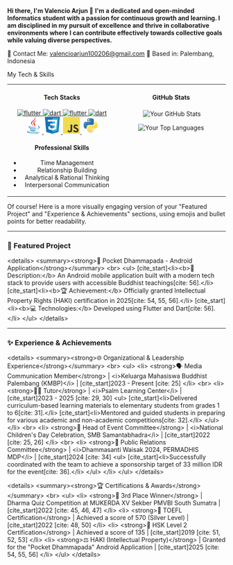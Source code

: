 **Hi there, I'm Valencio Arjun 👋**
**I'm a dedicated and open-minded Informatics student with a passion for continuous growth and learning. I am disciplined in my pursuit of excellence and thrive in collaborative environments where I can contribute effectively towards collective goals while valuing diverse perspectives.**

📧 Contact Me: valencioarjun100206@gmail.com 
📍 Based in: Palembang, Indonesia 

My Tech & Skills
<table>
<tr>
<td valign="top" width="50%">
<div align="center">
<h4><strong>Tech Stacks</strong></h4>
<p>
<a href="https://flutter.dev" target="_blank" rel="noreferrer"> <img src="https://www.vectorlogo.zone/logos/flutterio/flutterio-icon.svg" alt="flutter" width="40" height="40"/> </a>
<a href="https://dart.dev" target="_blank" rel="noreferrer"> <img src="https://www.vectorlogo.zone/logos/dartlang/dartlang-icon.svg" alt="dart" width="40" height="40"/> </a>
<a href="https://flutter.dev" target="_blank" rel="noreferrer"> <img src="https://www.vectorlogo.zone/logos/flutterio/flutterio-icon.svg" alt="flutter" width="40" height="40"/> </a>
<a href="https://dart.dev" target="_blank" rel="noreferrer"> <img src="https://www.vectorlogo.zone/logos/dartlang/dartlang-icon.svg" alt="dart" width="40" height="40"/> </a>
<a href="https://www.java.com" target="_blank" rel="noreferrer"> <img src="https://raw.githubusercontent.com/devicons/devicon/master/icons/java/java-original.svg" alt="java" width="40" height="40"/> </a>
<a href="https://www.w3.org/Style/CSS/Overview.en.html" target="_blank" rel="noreferrer"> <img src="https://raw.githubusercontent.com/devicons/devicon/master/icons/css3/css3-original.svg" alt="css3" width="40" height="40"/> </a>
<a href="https://developer.mozilla.org/en-US/docs/Web/JavaScript" target="_blank" rel="noreferrer"> <img src="https://raw.githubusercontent.com/devicons/devicon/master/icons/javascript/javascript-original.svg" alt="javascript" width="40" height="40"/> </a>
<a href="https://www.python.org" target="_blank" rel="noreferrer"> <img src="https://raw.githubusercontent.com/devicons/devicon/master/icons/python/python-original.svg" alt="python" width="40" height="40"/> </a>
</p>
</div>
<div align="center">
<h4><strong>Professional Skills</strong></h4>
<ul>
<li>Time Management </li>

<li>Relationship Building </li>

<li>Analytical & Rational Thinking </li>

<li>Interpersonal Communication </li>


</ul>
</div>
</td>
<td valign="top" width="50%">
<div align="center">
<h4><strong>GitHub Stats</strong></h4>
<p>&nbsp;<img align="center" src="https://github-readme-stats.vercel.app/api?username=v10cio&show_icons=true&locale=en&theme=tokyonight" alt="Your GitHub Stats" /></p>
<p><img align="center" src="https://github-readme-stats.vercel.app/api/top-langs?username=v10cio&show_icons=true&locale=en&layout=compact&theme=tokyonight" alt="Your Top Languages" /></p>
</div>
</td>
</tr>
</table>

Of course\! Here is a more visually engaging version of your "Featured Project" and "Experience & Achievements" sections, using emojis and bullet points for better readability.

-----

### 🚀 Featured Project

\<details\>
\<summary\>\<strong\>📱 Pocket Dhammapada - Android Application\</strong\>\</summary\>
\<br\>
\<ul\>
[cite\_start]\<li\>\<b\>📝 Description:\</b\> An Android mobile application built with a modern tech stack to provide users with accessible Buddhist teachings[cite: 56].\</li\>
[cite\_start]\<li\>\<b\>🏆 Achievement:\</b\> Officially granted Intellectual Property Rights (HAKI) certification in 2025[cite: 54, 55, 56].\</li\>
[cite\_start]\<li\>\<b\>💻 Technologies:\</b\> Developed using Flutter and Dart[cite: 56].\</li\>
\</ul\>
\</details\>

-----

### ✨ Experience & Achievements

\<details\>
\<summary\>\<strong\>🌐 Organizational & Leadership Experience\</strong\>\</summary\>
\<br\>
\<ul\>
\<li\>
\<strong\>🗣️ Media Communication Member\</strong\> | \<i\>Keluarga Mahasiswa Buddhist Palembang (KMBP)\</i\> | [cite\_start]2023 - Present [cite: 25]
\</li\>
\<br\>
\<li\>
\<strong\>👨‍🏫 Tutor\</strong\> | \<i\>Psalm Learning Center\</i\> | [cite\_start]2023 - 2025 [cite: 29, 30]
\<ul\>
[cite\_start]\<li\>Delivered curriculum-based learning materials to elementary students from grades 1 to 6[cite: 31].\</li\>
[cite\_start]\<li\>Mentored and guided students in preparing for various academic and non-academic competitions[cite: 32].\</li\>
\</ul\>
\</li\>
\<br\>
\<li\>
\<strong\>🎉 Head of Event Committee\</strong\> | \<i\>National Children's Day Celebration, SMB Samantabhadra\</i\> | [cite\_start]2022 [cite: 25, 26]
\</li\>
\<br\>
\<li\>
\<strong\>🤝 Public Relations Committee\</strong\> | \<i\>Dhammasanti Waisak 2024, PERMADHIS MDP\</i\> | [cite\_start]2024 [cite: 34]
\<ul\>
[cite\_start]\<li\>Successfully coordinated with the team to achieve a sponsorship target of 33 million IDR for the event[cite: 36].\</li\>
\</ul\>
\</li\>
\</ul\>
\</details\>

\<details\>
\<summary\>\<strong\>🏆 Certifications & Awards\</strong\>\</summary\>
\<br\>
\<ul\>
\<li\>
\<strong\>🥇 3rd Place Winner\</strong\> | Dharma Quiz Competition at MUKERDA XV Sekber PMVBI South Sumatra | [cite\_start]2022 [cite: 45, 46, 47]
\</li\>
\<li\>
\<strong\>📜 TOEFL Certification\</strong\> | Achieved a score of 570 (Silver Level) | [cite\_start]2022 [cite: 48, 50]
\</li\>
\<li\>
\<strong\>📜 HSK Level 2 Certification\</strong\> | Achieved a score of 135 | [cite\_start]2019 [cite: 51, 52, 53]
\</li\>
\<li\>
\<strong\>⚖️ HAKI (Intellectual Property)\</strong\> | Granted for the "Pocket Dhammapada" Android Application | [cite\_start]2025 [cite: 54, 55, 56]
\</li\>
\</ul\>
\</details\>
